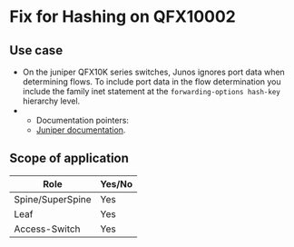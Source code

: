 # Fix for Hashing on QFX10002

## Use case
- On the juniper QFX10K series switches, Junos ignores port data when determining flows. To include port data in the flow determination you include the family inet statement at the `forwarding-options hash-key` hierarchy level. 
- - Documentation pointers:
  - [Juniper documentation](https://www.juniper.net/documentation/us/en/software/junos/sampling-forwarding-monitoring/topics/concept/policy-configuring-per-packet-load-balancing.html).

## Scope of application

| Role              | Yes/No |
|-------------------|--------|
| Spine/SuperSpine  | Yes    |
| Leaf              | Yes    |
| Access-Switch     | Yes    |
